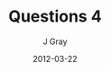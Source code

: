 ---
title: 'Questions 4'
alt: 'Questions'
date: '2012-03-22'
author: 'J Gray'
artist: 'Gennifer'
chapter: 'None'
---